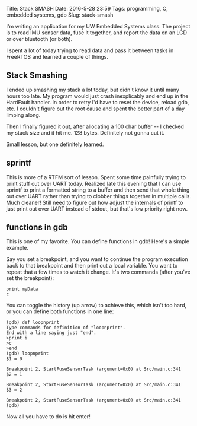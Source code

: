 Title: Stack SMASH
Date: 2016-5-28 23:59
Tags: programming, C, embedded systems, gdb
Slug: stack-smash

I'm writing an application for my UW Embedded Systems class. The project is to read IMU sensor data, fuse it together, and report the data on an LCD or over bluetooth (or both).

I spent a lot of today trying to read data and pass it between tasks in FreeRTOS and learned a couple of things.

## Stack Smashing

I ended up smashing my stack a lot today, but didn't know it until many hours too late. My program would just crash inexplicably and end up in the HardFault handler. In order to retry I'd have to reset the device, reload gdb, etc. I couldn't figure out the root cause and spent the better part of a day limping along.

Then I finally figured it out, after allocating a 100 char buffer -- I checked my stack size and it hit me. 128 bytes. Definitely not gonna cut it.

Small lesson, but one definitely learned.

## sprintf

This is more of a RTFM sort of lesson. Spent some time painfully trying to print stuff out over UART today. Realized late this evening that I can use sprintf to print a formatted string to a buffer and then send that whole thing out over UART rather than trying to clobber things together in multiple calls. Much cleaner! Still need to figure out how adjust the internals of printf to just print out over UART instead of stdout, but that's low priority right now.

## functions in gdb

This is one of my favorite. You can define functions in gdb! Here's a simple example.

Say you set a breakpoint, and you want to continue the program execution back to that breakpoint and then print out a local variable. You want to repeat that a few times to watch it change. It's two commands (after you've set the breakpoint):

```
print myData
c
```

You can toggle the history (up arrow) to achieve this, which isn't too hard, or you can define both functions in one line:

```
(gdb) def loopnprint
Type commands for definition of "loopnprint".
End with a line saying just "end".
>print i
>c
>end
(gdb) loopnprint
$1 = 0

Breakpoint 2, StartFuseSensorTask (argument=0x0) at Src/main.c:341
$2 = 1

Breakpoint 2, StartFuseSensorTask (argument=0x0) at Src/main.c:341
$3 = 2

Breakpoint 2, StartFuseSensorTask (argument=0x0) at Src/main.c:341
(gdb)
```

Now all you have to do is hit enter!
